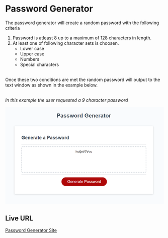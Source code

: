 # Password Generator

The password generator will create a random password with the following criteria

1. Password is atleast 8 up to a maximum of 128 characters in length.
2. At least one of following character sets is choosen.
    <ul>   
        <li>Lower case</li>
        <li>Upper case</li>
        <li>Numbers</li>
        <li>Special characters</li>
        <br>
    </ul>
 <p>Once these two conditions are met the random password will output to the text window as shown in the example below.
 <br><br></p>


<p><em>In this example the user requested a 9 character password </em><p>

![](assets/img/screen_cap.PNG)


## Live URL

[Password Generator Site](https://rsternik.github.io/Homework_Password_Generator/)



